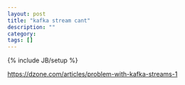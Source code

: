 ```yaml
---
layout: post
title: "kafka stream cant"
description: ""
category: 
tags: []
---
```

{% include JB/setup %}









https://dzone.com/articles/problem-with-kafka-streams-1

